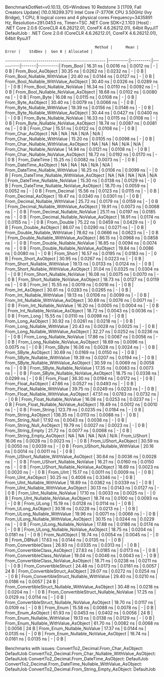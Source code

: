 
BenchmarkDotNet=v0.10.13, OS=Windows 10 Redstone 3 [1709, Fall Creators Update] (10.0.16299.371)
Intel Core i7-3770K CPU 3.50GHz (Ivy Bridge), 1 CPU, 8 logical cores and 4 physical cores
Frequency=3435891 Hz, Resolution=291.0453 ns, Timer=TSC
.NET Core SDK=2.1.103
  [Host]     : .NET Core 2.0.6 (CoreCLR 4.6.26212.01, CoreFX 4.6.26212.01), 64bit RyuJIT
  DefaultJob : .NET Core 2.0.6 (CoreCLR 4.6.26212.01, CoreFX 4.6.26212.01), 64bit RyuJIT


                                             Method |      Mean |     Error |    StdDev |  Gen 0 | Allocated |
--------------------------------------------------- |----------:|----------:|----------:|-------:|----------:|
                                          From_Bool |  16.31 ns | 0.0016 ns | 0.0012 ns |      - |       0 B |
                                 From_Bool_AsObject |  30.35 ns | 0.0262 ns | 0.0232 ns |      - |       0 B |
                       From_Bool_Nullable_WithValue |  20.40 ns | 0.0144 ns | 0.0127 ns |      - |       0 B |
              From_Bool_Nullable_WithValue_AsObject |  30.40 ns | 0.0326 ns | 0.0289 ns |      - |       0 B |
                         From_Bool_Nullable_NoValue |  16.34 ns | 0.0110 ns | 0.0092 ns |      - |       0 B |
                From_Bool_Nullable_NoValue_AsObject |  18.68 ns | 0.0102 ns | 0.0080 ns |      - |       0 B |
                                          From_Byte |  16.08 ns | 0.0115 ns | 0.0108 ns |      - |       0 B |
                                 From_Byte_AsObject |  30.40 ns | 0.0079 ns | 0.0066 ns |      - |       0 B |
                       From_Byte_Nullable_WithValue |  19.39 ns | 0.0156 ns | 0.0146 ns |      - |       0 B |
              From_Byte_Nullable_WithValue_AsObject |  30.44 ns | 0.0427 ns | 0.0400 ns |      - |       0 B |
                         From_Byte_Nullable_NoValue |  16.33 ns | 0.0115 ns | 0.0108 ns |      - |       0 B |
                From_Byte_Nullable_NoValue_AsObject |  18.74 ns | 0.0087 ns | 0.0081 ns |      - |       0 B |
                                          From_Char |  15.51 ns | 0.0122 ns | 0.0108 ns |      - |       0 B |
                                 From_Char_AsObject |        NA |        NA |        NA |    N/A |       N/A |
                       From_Char_Nullable_WithValue |  15.20 ns | 0.0105 ns | 0.0098 ns |      - |       0 B |
              From_Char_Nullable_WithValue_AsObject |        NA |        NA |        NA |    N/A |       N/A |
                         From_Char_Nullable_NoValue |  14.94 ns | 0.0121 ns | 0.0108 ns |      - |       0 B |
                From_Char_Nullable_NoValue_AsObject |  18.72 ns | 0.0192 ns | 0.0170 ns |      - |       0 B |
                                      From_DateTime |  15.25 ns | 0.0082 ns | 0.0073 ns |      - |       0 B |
                             From_DateTime_AsObject |        NA |        NA |        NA |    N/A |       N/A |
                   From_DateTime_Nullable_WithValue |  16.25 ns | 0.0106 ns | 0.0099 ns |      - |       0 B |
          From_DateTime_Nullable_WithValue_AsObject |        NA |        NA |        NA |    N/A |       N/A |
                     From_DateTime_Nullable_NoValue |  15.30 ns | 0.0138 ns | 0.0129 ns |      - |       0 B |
            From_DateTime_Nullable_NoValue_AsObject |  18.70 ns | 0.0059 ns | 0.0052 ns |      - |       0 B |
                                       From_Decimal |  15.56 ns | 0.0123 ns | 0.0115 ns |      - |       0 B |
                              From_Decimal_AsObject |  19.47 ns | 0.0340 ns | 0.0301 ns |      - |       0 B |
                    From_Decimal_Nullable_WithValue |  25.72 ns | 0.0179 ns | 0.0159 ns |      - |       0 B |
           From_Decimal_Nullable_WithValue_AsObject |  19.91 ns | 0.0073 ns | 0.0068 ns |      - |       0 B |
                      From_Decimal_Nullable_NoValue |  25.11 ns | 0.0197 ns | 0.0185 ns |      - |       0 B |
             From_Decimal_Nullable_NoValue_AsObject |  18.91 ns | 0.0174 ns | 0.0155 ns |      - |       0 B |
                                        From_Double |  75.22 ns | 0.0459 ns | 0.0429 ns |      - |       0 B |
                               From_Double_AsObject |  86.07 ns | 0.0290 ns | 0.0271 ns |      - |       0 B |
                     From_Double_Nullable_WithValue |  78.62 ns | 0.0666 ns | 0.0623 ns |      - |       0 B |
            From_Double_Nullable_WithValue_AsObject |  86.15 ns | 0.0968 ns | 0.0858 ns |      - |       0 B |
                       From_Double_Nullable_NoValue |  16.85 ns | 0.0094 ns | 0.0074 ns |      - |       0 B |
              From_Double_Nullable_NoValue_AsObject |  19.84 ns | 0.0086 ns | 0.0080 ns |      - |       0 B |
                                         From_Short |  16.57 ns | 0.0195 ns | 0.0183 ns |      - |       0 B |
                                From_Short_AsObject |  30.95 ns | 0.0267 ns | 0.0223 ns |      - |       0 B |
                      From_Short_Nullable_WithValue |  19.13 ns | 0.0133 ns | 0.0124 ns |      - |       0 B |
             From_Short_Nullable_WithValue_AsObject |  31.04 ns | 0.0325 ns | 0.0304 ns |      - |       0 B |
                        From_Short_Nullable_NoValue |  16.08 ns | 0.0075 ns | 0.0070 ns |      - |       0 B |
               From_Short_Nullable_NoValue_AsObject |  18.73 ns | 0.0127 ns | 0.0119 ns |      - |       0 B |
                                           From_Int |  15.55 ns | 0.0019 ns | 0.0016 ns |      - |       0 B |
                                  From_Int_AsObject |  30.61 ns | 0.0283 ns | 0.0265 ns |      - |       0 B |
                        From_Int_Nullable_WithValue |  19.13 ns | 0.0106 ns | 0.0099 ns |      - |       0 B |
               From_Int_Nullable_WithValue_AsObject |  30.69 ns | 0.0076 ns | 0.0071 ns |      - |       0 B |
                          From_Int_Nullable_NoValue |  16.20 ns | 0.0005 ns | 0.0004 ns |      - |       0 B |
                 From_Int_Nullable_NoValue_AsObject |  18.72 ns | 0.0043 ns | 0.0036 ns |      - |       0 B |
                                          From_Long |  15.55 ns | 0.0110 ns | 0.0098 ns |      - |       0 B |
                                 From_Long_AsObject |  30.92 ns | 0.0261 ns | 0.0218 ns |      - |       0 B |
                       From_Long_Nullable_WithValue |  20.43 ns | 0.0028 ns | 0.0025 ns |      - |       0 B |
              From_Long_Nullable_WithValue_AsObject |  32.27 ns | 0.0252 ns | 0.0236 ns |      - |       0 B |
                         From_Long_Nullable_NoValue |  17.86 ns | 0.0067 ns | 0.0056 ns |      - |       0 B |
                From_Long_Nullable_NoValue_AsObject |  18.69 ns | 0.0096 ns | 0.0075 ns |      - |       0 B |
                                         From_SByte |  16.06 ns | 0.0028 ns | 0.0024 ns |      - |       0 B |
                                From_SByte_AsObject |  30.69 ns | 0.0169 ns | 0.0150 ns |      - |       0 B |
                      From_SByte_Nullable_WithValue |  19.39 ns | 0.0207 ns | 0.0194 ns |      - |       0 B |
             From_SByte_Nullable_WithValue_AsObject |  30.59 ns | 0.0069 ns | 0.0058 ns |      - |       0 B |
                        From_SByte_Nullable_NoValue |  17.35 ns | 0.0083 ns | 0.0073 ns |      - |       0 B |
               From_SByte_Nullable_NoValue_AsObject |  18.75 ns | 0.0338 ns | 0.0299 ns |      - |       0 B |
                                         From_Float |  36.30 ns | 0.0194 ns | 0.0172 ns |      - |       0 B |
                                From_Float_AsObject |  47.66 ns | 0.0527 ns | 0.0493 ns |      - |       0 B |
                      From_Float_Nullable_WithValue |  39.75 ns | 0.0249 ns | 0.0233 ns |      - |       0 B |
             From_Float_Nullable_WithValue_AsObject |  47.51 ns | 0.0783 ns | 0.0732 ns |      - |       0 B |
                        From_Float_Nullable_NoValue |  16.08 ns | 0.0253 ns | 0.0237 ns |      - |       0 B |
               From_Float_Nullable_NoValue_AsObject |  19.49 ns | 0.0012 ns | 0.0010 ns |      - |       0 B |
                                        From_String | 123.79 ns | 0.0235 ns | 0.0184 ns |      - |       0 B |
                               From_String_AsObject | 136.35 ns | 0.0113 ns | 0.0088 ns |      - |       0 B |
                                   From_String_Null |  17.92 ns | 0.0043 ns | 0.0036 ns |      - |       0 B |
                          From_String_Null_AsObject |  19.79 ns | 0.0027 ns | 0.0023 ns |      - |       0 B |
                                  From_String_Empty |  21.72 ns | 0.0077 ns | 0.0068 ns |      - |       0 B |
                         From_String_Empty_AsObject |        NA |        NA |        NA |    N/A |       N/A |
                                        From_UShort |  16.06 ns | 0.0028 ns | 0.0023 ns |      - |       0 B |
                               From_UShort_AsObject |  30.59 ns | 0.0050 ns | 0.0039 ns |      - |       0 B |
                     From_UShort_Nullable_WithValue |  20.16 ns | 0.0014 ns | 0.0011 ns |      - |       0 B |
            From_UShort_Nullable_WithValue_AsObject |  30.64 ns | 0.0036 ns | 0.0028 ns |      - |       0 B |
                       From_UShort_Nullable_NoValue |  16.21 ns | 0.0160 ns | 0.0150 ns |      - |       0 B |
              From_UShort_Nullable_NoValue_AsObject |  18.69 ns | 0.0023 ns | 0.0020 ns |      - |       0 B |
                                          From_UInt |  15.17 ns | 0.0011 ns | 0.0009 ns |      - |       0 B |
                                 From_UInt_AsObject |  30.25 ns | 0.4008 ns | 0.3346 ns |      - |       0 B |
                       From_UInt_Nullable_WithValue |  18.89 ns | 0.0362 ns | 0.0339 ns |      - |       0 B |
              From_UInt_Nullable_WithValue_AsObject |  30.13 ns | 0.0143 ns | 0.0127 ns |      - |       0 B |
                         From_UInt_Nullable_NoValue |  17.10 ns | 0.0033 ns | 0.0025 ns |      - |       0 B |
                From_UInt_Nullable_NoValue_AsObject |  18.74 ns | 0.0100 ns | 0.0093 ns |      - |       0 B |
                                         From_ULong |  15.19 ns | 0.0128 ns | 0.0114 ns |      - |       0 B |
                                From_ULong_AsObject |  30.18 ns | 0.0228 ns | 0.0213 ns |      - |       0 B |
                      From_ULong_Nullable_WithValue |  19.96 ns | 0.0071 ns | 0.0066 ns |      - |       0 B |
             From_ULong_Nullable_WithValue_AsObject |  30.15 ns | 0.0244 ns | 0.0229 ns |      - |       0 B |
                        From_ULong_Nullable_NoValue |  17.88 ns | 0.0186 ns | 0.0174 ns |      - |       0 B |
               From_ULong_Nullable_NoValue_AsObject |  18.75 ns | 0.0204 ns | 0.0181 ns |      - |       0 B |
                                    From_NullObject |  18.74 ns | 0.0054 ns | 0.0045 ns |      - |       0 B |
                                        From_DBNull |  17.63 ns | 0.0144 ns | 0.0135 ns |      - |       0 B |
                              From_ConvertibleClass |  26.93 ns | 0.0335 ns | 0.0313 ns |      - |       0 B |
                     From_ConvertibleClass_AsObject |  27.83 ns | 0.0185 ns | 0.0173 ns |      - |       0 B |
                      From_ConvertibleClass_NoValue |  19.04 ns | 0.0046 ns | 0.0043 ns |      - |       0 B |
             From_ConvertibleClass_NoValue_AsObject |  18.71 ns | 0.0238 ns | 0.0211 ns |      - |       0 B |
                             From_ConvertibleStruct |  24.48 ns | 0.0173 ns | 0.0161 ns | 0.0057 |      24 B |
                    From_ConvertibleStruct_AsObject |  29.07 ns | 0.0272 ns | 0.0254 ns |      - |       0 B |
          From_ConvertibleStruct_Nullable_WithValue |  29.40 ns | 0.0210 ns | 0.0186 ns | 0.0057 |      24 B |
 From_ConvertibleStruct_Nullable_WithValue_AsObject |  30.48 ns | 0.0218 ns | 0.0204 ns |      - |       0 B |
            From_ConvertibleStruct_Nullable_NoValue |  17.25 ns | 0.0129 ns | 0.0114 ns |      - |       0 B |
   From_ConvertibleStruct_Nullable_NoValue_AsObject |  18.70 ns | 0.0117 ns | 0.0109 ns |      - |       0 B |
                                          From_Enum |  15.58 ns | 0.0088 ns | 0.0078 ns |      - |       0 B |
                                 From_Enum_AsObject |  61.93 ns | 0.0453 ns | 0.0402 ns | 0.0056 |      24 B |
                       From_Enum_Nullable_WithValue |  19.13 ns | 0.0138 ns | 0.0129 ns |      - |       0 B |
              From_Enum_Nullable_WithValue_AsObject |  61.70 ns | 0.0082 ns | 0.0068 ns | 0.0056 |      24 B |
                         From_Enum_Nullable_NoValue |  17.37 ns | 0.0144 ns | 0.0135 ns |      - |       0 B |
                From_Enum_Nullable_NoValue_AsObject |  18.74 ns | 0.0161 ns | 0.0135 ns |      - |       0 B |

Benchmarks with issues:
  ConvertTo2_Decimal.From_Char_AsObject: DefaultJob
  ConvertTo2_Decimal.From_Char_Nullable_WithValue_AsObject: DefaultJob
  ConvertTo2_Decimal.From_DateTime_AsObject: DefaultJob
  ConvertTo2_Decimal.From_DateTime_Nullable_WithValue_AsObject: DefaultJob
  ConvertTo2_Decimal.From_String_Empty_AsObject: DefaultJob
